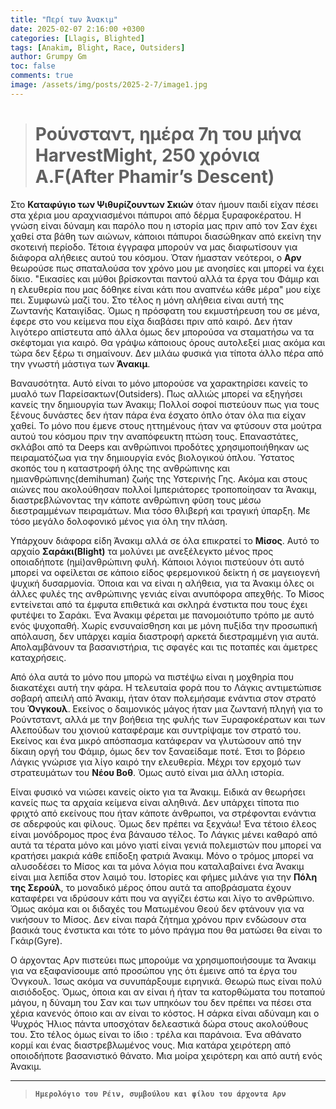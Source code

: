 ```yaml
---
title: "Περί των Άνακιμ"
date: 2025-02-07 2:16:00 +0300
categories: [Llagis, Blighted]
tags: [Anakim, Blight, Race, Outsiders]
author: Grumpy Gm
toc: false
comments: true
image: /assets/img/posts/2025-2-7/image1.jpg
---
```


> # Ρούνσταντ, ημέρα 7η του μήνα HarvestMight, 250 χρόνια Α.F(After Phamir’s Descent)

Στο **Καταφύγιο των Ψιθυρίζουντων Σκιών** όταν ήμουν παιδί είχαν πέσει στα χέρια μου αραχνιασμένοι πάπυροι από δέρμα ξυραφοκέρατου. Η γνώση είναι δύναμη και παρόλο που η ιστορία μας πριν από τον Σαν έχει χαθεί στα βάθη των αιώνων, κάποιοι πάπυροι διασώθηκαν από εκείνη την σκοτεινή περίοδο. Τέτοια έγγραφα μπορούν να μας διαφωτίσουν για διάφορα αλήθειες αυτού του κόσμου. Όταν ήμασταν νεότεροι, ο **Αρν** θεωρούσε πως σπαταλούσα τον χρόνο μου με ανοησίες και μπορεί να έχει δίκιο. "Εικασίες και μύθοι βρίσκονται παντού αλλά τα έργα του Φάμιρ και η ελευθερία που μας δόθηκε είναι κάτι που αναπνέω κάθε μέρα" μου είχε πει. Συμφωνώ μαζί του. Στο τέλος η μόνη αλήθεια είναι αυτή της Ζωντανής Καταιγίδας. Όμως η πρόσφατη του εκμυστήρευση του σε μένα, έφερε στο νου κείμενα που είχα διαβάσει πριν από καιρό. Δεν ήταν λιγότερο απίστευτα από άλλα όμως δεν μπορούσα να σταματήσω να τα σκέφτομαι για καιρό. Θα γράψω κάποιους όρους αυτολεξεί μιας ακόμα και τώρα δεν ξέρω τι σημαίνουν. Δεν μιλάω φυσικά για τίποτα άλλο πέρα από την γνωστή μάστιγα των **Άνακιμ**.


Βαναυσότητα. Αυτό είναι το μόνο μπορούσε να χαρακτηρίσει κανείς το μυαλό των Παρείσακτων(Outsiders). Πως αλλιώς μπορεί να εξηγήσει κανείς την δημιουργία των Άνακιμ;
Πολλοί σοφοί πιστεύουν πως για τους ξένους δυνάστες δεν ήταν πάρα ένα έσχατο όπλο όταν όλα πια είχαν χαθεί. Το μόνο που έμενε στους ηττημένους ήταν να φτύσουν στα μούτρα αυτού του κόσμου πριν την αναπόφευκτη πτώση τους. Επαναστάτες, σκλάβοι από τα Deeps και ανθρώπινοι προδότες χρησιμοποιήθηκαν ως πειραματόζωα για την δημιουργία ενός βιολογικού όπλου. Ύστατος σκοπός του η καταστροφή όλης της ανθρώπινης και ημιανθρώπινης(demihuman) ζωής της Υστερινής Γης. Ακόμα και στους αιώνες που ακολούθησαν πολλοί Ιμπεριάτορες τροποποίησαν τα Άνακιμ, διαστρεβλώνοντας την κάποτε ανθρώπινη φύση τους μέσω διεστραμμένων πειραμάτων. Μια τόσο θλιβερή και τραγική ύπαρξη. Με τόσο μεγάλο δολοφονικό μένος για όλη την πλάση.

Υπάρχουν διάφορα είδη Άνακιμ αλλά σε όλα επικρατεί το **Μίσος**. Αυτό το αρχαίο **Σαράκι(Blight)** τα μολύνει με ανεξέλεγκτο μένος προς οποιαδήποτε (ημί)ανθρώπινη φυλή. Κάποιοι λόγιοι πιστεύουν ότι αυτό μπορεί να οφείλεται σε κάποιο είδος φερεμoνικού δείκτη ή σε μαγειογενή ψυχική δυσαρμονία. Όποια και να είναι η αλήθεια, για τα Άνακιμ όλες οι άλλες φυλές της ανθρώπινης γενιάς είναι ανυπόφορα απεχθής. Το Μίσος εντείνεται από τα έμφυτα επιθετικά και σκληρά ένστικτα που τους έχει φυτέψει το Σαράκι. Ένα Άνακιμ φέρεται με πανομοιότυπο τρόπο με αυτό ενός ψυχοπαθή. Χωρίς ενσυναίσθηση και με μόνη πυξίδα την προσωπική απόλαυση, δεν υπάρχει καμία διαστροφή αρκετά διεστραμμένη για αυτά. Απολαμβάνουν τα βασανιστήρια, τις σφαγές και τις ποταπές και άμετρες καταχρήσεις.

Από όλα αυτά το μόνο που μπορώ να πιστέψω είναι η μοχθηρία που διακατέχει αυτή την φάρα. Η τελευταία φορά που το Λάγκις αντιμετώπισε σοβαρή απειλή από Άνακιμ, ήταν όταν πολεμήσαμε ενάντια στον στρατό του **Όνγκουλ**. Εκείνος ο δαιμονικός μάγος ήταν μια ζωντανή πληγή για το Ρούντσταντ, αλλά με την βοήθεια της φυλής των Ξυραφοκέρατων και των Αλεπούδων του χιονιού καταφέραμε και συντρίψαμε τον στρατό του. Εκείνος και ένα μικρό απόσπασμα κατάφεραν να γλυτώσουν από την δίκαιη οργή του Φάμιρ, όμως δεν τον ξαναείδαμε ποτέ. Έτσι το βόρειο Λάγκις γνώρισε για λίγο καιρό την ελευθερία. Μέχρι τον ερχομό των στρατευμάτων του **Νέου Βοθ**. Όμως αυτό είναι μια άλλη ιστορία.


Είναι φυσικό να νιώσει κανείς οίκτο για τα Άνακιμ. Ειδικά αν θεωρήσει κανείς πως τα αρχαία κείμενα είναι αληθινά. Δεν υπάρχει τίποτα πιο φριχτό από εκείνους που ήταν κάποτε άνθρωποι, να στρέφονται ενάντια σε αδερφούς και φίλους. Όμως δεν πρέπει να ξεχνάω! Ένα τέτοιο έλεος είναι μονόδρομος προς ένα βάναυσο τέλος. Το Λάγκις μένει καθαρό από αυτά τα τέρατα μόνο και μόνο γιατί είναι γενιά πολεμιστών που μπορεί να κρατήσει μακριά κάθε επίδοξη φατριά Άνακιμ. Μόνο ο τρόμος μπορεί να αλυσοδέσει το Μίσος και τα μόνα λόγια που καταλαβαίνει ένα Άνακιμ είναι μια λεπίδα στον λαιμό του. Ιστορίες και φήμες μιλάνε για την **Πόλη της Σερούλ**, το μοναδικό μέρος όπου αυτά τα αποβράσματα έχουν καταφέρει να ιδρύσουν κάτι που να αγγίζει έστω και λίγο το ανθρώπινο. Όμως ακόμα και οι διδαχές του Ματωμένου Θεού δεν φτάνουν για να νικήσουν το Μίσος. Δεν είναι παρά ζήτημα χρόνου πριν ενδώσουν στα βασικά τους ένστικτα και τότε το μόνο πράγμα που θα ματώσει θα είναι το Γκάιρ(Gyre).

Ο άρχοντας Αρν πιστεύει πως μπορούμε να χρησιμοποιήσουμε τα Άνακιμ για να εξαφανίσουμε από προσώπου γης ότι έμεινε από τα έργα του Όνγκουλ. Ίσως ακόμα να συνυπάρξουμε ειρηνικά. Θεωρώ πως είναι πολύ αισιόδοξος. Όμως, όποια και αν είναι ή ήταν τα κατορθώματα του ποταπού μάγου, η δύναμη του Σαν και των υπηκόων του δεν πρέπει να πέσει στα χέρια κανενός όποιο και αν είναι το κόστος. Η σάρκα είναι αδύναμη και ο Ψυχρός Ήλιος πάντα υποσχόταν δελεαστικά δώρα στους ακολούθους του. Στο τέλος όμως είναι το ίδιο : τρέλα και παράνοια. Ένα αθάνατο κορμί και ένας διαστρεβλωμένος νους. Μια κατάρα χειρότερη από οποιοδήποτε βασανιστικό θάνατο. Μια μοίρα χειρότερη και από αυτή ενός Άνακιμ.

---
> **`Ημερολόγιο του Ρέιν, συμβούλου και φίλου του άρχοντα Αρν`**
